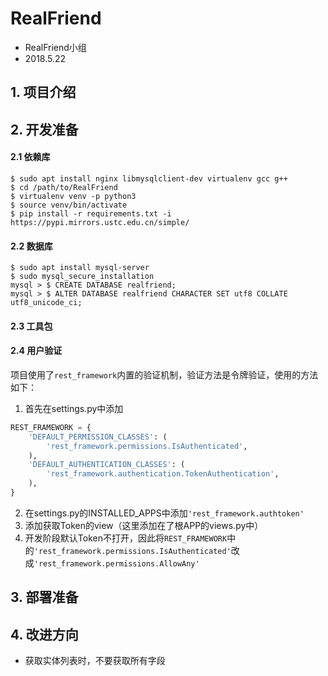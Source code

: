 # RealFriend

- RealFriend小组
- 2018.5.22

## 1. 项目介绍

## 2. 开发准备

#### 2.1 依赖库
```shell
$ sudo apt install nginx libmysqlclient-dev virtualenv gcc g++
$ cd /path/to/RealFriend
$ virtualenv venv -p python3
$ source venv/bin/activate
$ pip install -r requirements.txt -i https://pypi.mirrors.ustc.edu.cn/simple/
```

#### 2.2 数据库
```shell
$ sudo apt install mysql-server
$ sudo mysql_secure_installation
mysql > $ CREATE DATABASE realfriend;
mysql > $ ALTER DATABASE realfriend CHARACTER SET utf8 COLLATE utf8_unicode_ci;
```
#### 2.3 工具包
#### 2.4 用户验证
项目使用了`rest_framework`内置的验证机制，验证方法是令牌验证，使用的方法如下：

1. 首先在settings.py中添加
```python
REST_FRAMEWORK = {
    'DEFAULT_PERMISSION_CLASSES': (
        'rest_framework.permissions.IsAuthenticated',
    ),
    'DEFAULT_AUTHENTICATION_CLASSES': (
        'rest_framework.authentication.TokenAuthentication',
    ),
}
```
2. 在settings.py的INSTALLED_APPS中添加`'rest_framework.authtoken'`
3. 添加获取Token的view（这里添加在了根APP的views.py中）
4. 开发阶段默认Token不打开，因此将`REST_FRAMEWORK`中的`'rest_framework.permissions.IsAuthenticated'`改成`'rest_framework.permissions.AllowAny'`

## 3. 部署准备

## 4. 改进方向
- 获取实体列表时，不要获取所有字段
